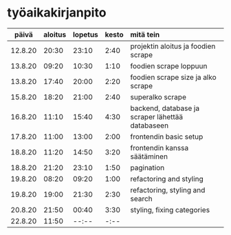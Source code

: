 # työaikakirjanpito
 
| päivä   | aloitus | lopetus | kesto |mitä tein |
| :------:|:--------|:--------|:------|:---------|
| 12.8.20 | 20:30   |  23:10  | 2:40  |projektin aloitus ja foodien scrape|
| 13.8.20 | 09:20   |  10:30  | 1:10  |foodien scrape loppuun|
| 13.8.20 | 17:40   |  20:00  | 2:20  |foodien scrape size ja alko scrape|
| 15.8.20 | 18:20   |  21:00  | 2:40  |superalko scrape|
| 16.8.20 | 11:10   |  15:40  | 4:30  |backend, database ja scraper lähettää databaseen |
| 17.8.20 | 11:00   |  13:00  | 2:00  |frontendin basic setup|
| 18.8.20 | 11:20   |  14:50  | 3:20  |frontendin kanssa säätäminen|
| 18.8.20 | 21:20   |  23:10  | 1:50  |pagination|
| 19.8.20 | 08:20   |  09:20  | 1:00  |refactoring and styling|
| 19.8.20 | 19:00   |  21:30  | 2:30  |refactoring, styling and search|
| 20.8.20 | 21:50   |  00:40  | 3:30  |styling, fixing categories|
| 22.8.20 | 11:50   |  --:--  | -:--  ||